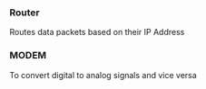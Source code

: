 ### Router
Routes data packets based on their IP Address

### MODEM
To convert digital to analog signals and vice versa